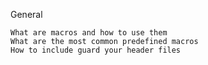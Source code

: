 General

    What are macros and how to use them
    What are the most common predefined macros
    How to include guard your header files


